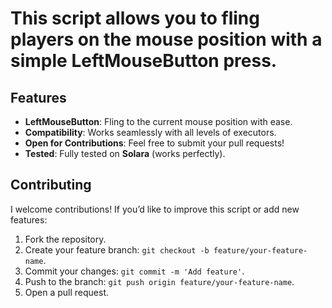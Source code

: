 # This script allows you to fling players on the mouse position with a simple **LeftMouseButton** press. 

## Features
- **LeftMouseButton**: Fling to the current mouse position with ease.
- **Compatibility**: Works seamlessly with all levels of executors.
- **Open for Contributions**: Feel free to submit your pull requests!
- **Tested**: Fully tested on **Solara** (works perfectly).

## Contributing
I welcome contributions! If you’d like to improve this script or add new features:
1. Fork the repository.
2. Create your feature branch: `git checkout -b feature/your-feature-name`.
3. Commit your changes: `git commit -m 'Add feature'`.
4. Push to the branch: `git push origin feature/your-feature-name`.
5. Open a pull request.

